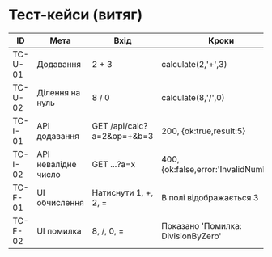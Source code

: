 # Тест-кейси (витяг)

| ID | Мета | Вхід | Кроки | Очікувано |
|----|------|------|-------|-----------|
| TC-U-01 | Додавання | 2 + 3 | calculate(2,'+',3) | 5 |
| TC-U-02 | Ділення на нуль | 8 / 0 | calculate(8,'/',0) | Error DivisionByZero |
| TC-I-01 | API додавання | GET /api/calc?a=2&op=+&b=3 | 200, {ok:true,result:5} |
| TC-I-02 | API невалідне число | GET ...?a=x | 400,{ok:false,error:'InvalidNumber'} |
| TC-F-01 | UI обчислення | Натиснути 1, +, 2, = | В полі відображається 3 |
| TC-F-02 | UI помилка | 8, /, 0, = | Показано 'Помилка: DivisionByZero' |
